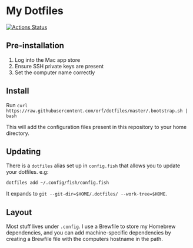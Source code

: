 # My Dotfiles

[![Actions Status](https://github.com/orf/dotfiles/workflows/CI/badge.svg)](https://github.com/orf/dotfiles/actions)

## Pre-installation

1. Log into the Mac app store
2. Ensure SSH private keys are present
3. Set the computer name correctly

## Install

Run `curl https://raw.githubusercontent.com/orf/dotfiles/master/.bootstrap.sh | bash`

This will add the configuration files present in this repository to your 
home directory.

## Updating

There is a `dotfiles` alias set up in `config.fish` that allows you to 
update your dotfiles. e.g:

`dotfiles add ~/.config/fish/config.fish`

It expands to `git --git-dir=$HOME/.dotfiles/ --work-tree=$HOME`.

## Layout

Most stuff lives under `.config`. I use a Brewfile to store my Homebrew dependencies, and you can add machine-specific dependencies by creating a Brewfile file with the computers hostname in the path.

